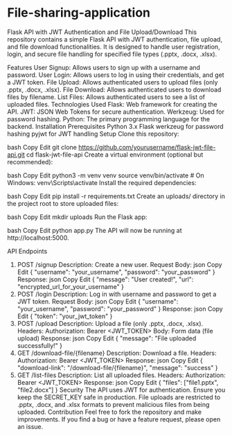 # File-sharing-application
Flask API with JWT Authentication and File Upload/Download
This repository contains a simple Flask API with JWT authentication, file upload, and file download functionalities. It is designed to handle user registration, login, and secure file handling for specified file types (.pptx, .docx, .xlsx).

Features
User Signup: Allows users to sign up with a username and password.
User Login: Allows users to log in using their credentials, and get a JWT token.
File Upload: Allows authenticated users to upload files (only .pptx, .docx, .xlsx).
File Download: Allows authenticated users to download files by filename.
List Files: Allows authenticated users to see a list of uploaded files.
Technologies Used
Flask: Web framework for creating the API.
JWT: JSON Web Tokens for secure authentication.
Werkzeug: Used for password hashing.
Python: The primary programming language for the backend.
Installation
Prerequisites
Python 3.x
Flask
werkzeug for password hashing
pyjwt for JWT handling
Setup
Clone this repository:

bash
Copy
Edit
git clone https://github.com/yourusername/flask-jwt-file-api.git
cd flask-jwt-file-api
Create a virtual environment (optional but recommended):

bash
Copy
Edit
python3 -m venv venv
source venv/bin/activate  # On Windows: venv\Scripts\activate
Install the required dependencies:

bash
Copy
Edit
pip install -r requirements.txt
Create an uploads/ directory in the project root to store uploaded files:

bash
Copy
Edit
mkdir uploads
Run the Flask app:

bash
Copy
Edit
python app.py
The API will now be running at http://localhost:5000.

API Endpoints
1. POST /signup
Description: Create a new user.
Request Body:
json
Copy
Edit
{
  "username": "your_username",
  "password": "your_password"
}
Response:
json
Copy
Edit
{
  "message": "User created!",
  "url": "encrypted_url_for_your_username"
}
2. POST /login
Description: Log in with username and password to get a JWT token.
Request Body:
json
Copy
Edit
{
  "username": "your_username",
  "password": "your_password"
}
Response:
json
Copy
Edit
{
  "token": "your_jwt_token"
}
3. POST /upload
Description: Upload a file (only .pptx, .docx, .xlsx).
Headers:
Authorization: Bearer <JWT_TOKEN>
Body: Form data (file upload)
Response:
json
Copy
Edit
{
  "message": "File uploaded successfully!"
}
4. GET /download-file/{filename}
Description: Download a file.
Headers:
Authorization: Bearer <JWT_TOKEN>
Response:
json
Copy
Edit
{
  "download-link": "/download-file/{filename}",
  "message": "success"
}
5. GET /list-files
Description: List all uploaded files.
Headers:
Authorization: Bearer <JWT_TOKEN>
Response:
json
Copy
Edit
{
  "files": ["file1.pptx", "file2.docx"]
}
Security
The API uses JWT for authentication. Ensure you keep the SECRET_KEY safe in production.
File uploads are restricted to .pptx, .docx, and .xlsx formats to prevent malicious files from being uploaded.
Contribution
Feel free to fork the repository and make improvements. If you find a bug or have a feature request, please open an issue.
